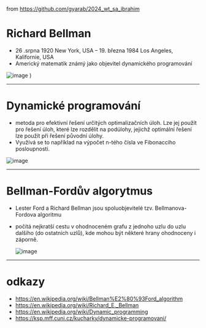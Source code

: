 from <https://github.com/gyarab/2024_wt_sa_ibrahim>



# Richard Bellman
-   26 .srpna 1920 New York, USA – 19. března 1984 Los Angeles, Kalifornie, USA
- Americký matematik známý jako objevitel dynamického programování

![image](https://github.com/user-attachments/assets/953befce-f3e0-469d-b84d-6122b39e507c)
)

---
# Dynamické programování
- metoda pro efektivní řešení určitých optimalizačních úloh. Lze jej použít pro řešení úloh, které lze rozdělit na podúlohy, jejichž optimální řešení lze použít při řešení původní úlohy.
- Využívá se to například na výpočet n-tého čísla ve Fibonacciho posloupnosti. 

![image](https://github.com/user-attachments/assets/323400b6-47b2-4f94-b4d5-3be2edb4e07d)

---
# Bellman-Fordův algorytmus

- Lester Ford a Richard Bellman jsou spoluobjevitelé tzv. Bellmanova-Fordova algoritmu
- počítá nejkratší cestu v ohodnoceném grafu z jednoho uzlu do uzlu dalšího (do ostatních uzlů), kde mohou být některé hrany ohodnoceny i záporně.

  ![image](https://github.com/user-attachments/assets/387fc944-7041-431d-9771-4046a6ccca9d)

---
  # odkazy
- https://en.wikipedia.org/wiki/Bellman%E2%80%93Ford_algorithm
- https://en.wikipedia.org/wiki/Richard_E._Bellman
- https://en.wikipedia.org/wiki/Dynamic_programming
- https://ksp.mff.cuni.cz/kucharky/dynamicke-programovani/

